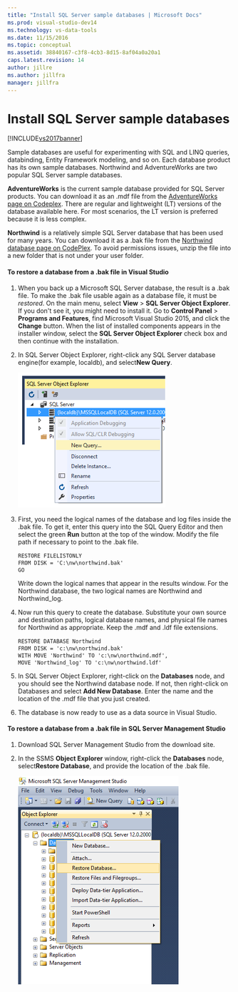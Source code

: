 ```yaml
---
title: "Install SQL Server sample databases | Microsoft Docs"
ms.prod: visual-studio-dev14
ms.technology: vs-data-tools
ms.date: 11/15/2016
ms.topic: conceptual
ms.assetid: 38840167-c3f8-4cb3-8d15-8af04a0a20a1
caps.latest.revision: 14
author: jillre
ms.author: jillfra
manager: jillfra
---
```

# Install SQL Server sample databases
[!INCLUDE[vs2017banner](../includes/vs2017banner.md)]

Sample databases are useful for experimenting with SQL and LINQ queries, databinding,  Entity Framework modeling, and so on.  Each database product has its own sample databases. Northwind and AdventureWorks are two popular SQL Server sample databases.

 **AdventureWorks** is the current sample database provided for SQL Server products. You can download it as an .mdf file from the [AdventureWorks page on Codeplex](http://msftdbprodsamples.codeplex.com/). There are regular and lightweight (LT) versions of the database available here. For most scenarios, the LT version is preferred because it is less complex.

 **Northwind** is a relatively simple SQL Server database that has been used for many years. You can download it as a .bak file from the [Northwind database page on CodePlex](https://northwinddatabase.codeplex.com/). To avoid permissions issues, unzip the file into a new folder that is not under your user folder.

#### To restore a database from a .bak file in Visual Studio

1. When you back up a Microsoft SQL Server database, the result is a .bak file. To make the .bak file usable again as a database file, it must be *restored*. On the main menu, select **View** > **SQL Server Object Explorer**. If you don't see it, you might need to install it. Go to **Control Panel** > **Programs and Features**, find Microsoft Visual Studio 2015, and click the **Change** button. When the list of installed components appears in the installer window, select the **SQL Server Object Explorer** check box and then continue with the installation.

2. In SQL Server Object Explorer, right-click any SQL Server database engine(for example, localdb), and select**New Query**.

     ![SQL Server Object Explorer New Query](../data-tools/media/raddata-sql-server-object-explorer-new-query.png "raddata SQL Server Object Explorer New Query")

3. First, you need the logical names of the database and log files inside the .bak file. To get it, enter this query into the SQL Query Editor and then select the green **Run** button at the top of the window. Modify the file path if necessary to point to the .bak file.

    ```
    RESTORE FILELISTONLY
    FROM DISK = 'C:\nw\northwind.bak'
    GO
    ```

     Write down the logical names that appear in the results window.  For the Northwind database, the two logical names are Northwind and Northwind_log.

4. Now run this query to create the database. Substitute your own source and destination paths, logical database names, and physical file names for Northwind as appropriate. Keep the .mdf and .ldf file extensions.

    ```
    RESTORE DATABASE Northwind
    FROM DISK = 'c:\nw\northwind.bak'
    WITH MOVE 'Northwind' TO 'c:\nw\northwind.mdf',
    MOVE 'Northwind_log' TO 'c:\nw\northwind.ldf'
    ```

5. In SQL Server Object Explorer, right-click on the **Databases** node, and you should see the Northwind database node. If not, then right-click on Databases and select **Add New Database**. Enter the name and the location of the .mdf file that you just created.

6. The database is now ready to use as a data source in Visual Studio.

#### To restore a database from a .bak file in SQL Server Management Studio

1. Download SQL Server Management Studio from the download site.

2. In the SSMS **Object Explorer** window, right-click the **Databases** node, select**Restore Database**, and provide the location of the .bak file.

     ![SSMS Restore Database](../data-tools/media/raddata-ssms-restore-database.png "raddata SSMS Restore Database")

